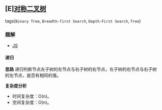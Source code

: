 ## [E][对称二叉树](https://leetcode-cn.com/problems/symmetric-tree/)
tags(`Binary Tree`, `Breadth-first Search`, `Depth-First Search`, `Tree`)

### 题解
+ [JS](../../js/128/101.js)

#### 递归
**思路**
递归判断节点左子树的左节点与右子树的右节点，左子树的右节点与右子树的左节点，是否有相同的值。 

**复杂度分析**
+ 时间复杂度：O(n)。
+ 空间复杂度：O(n)。